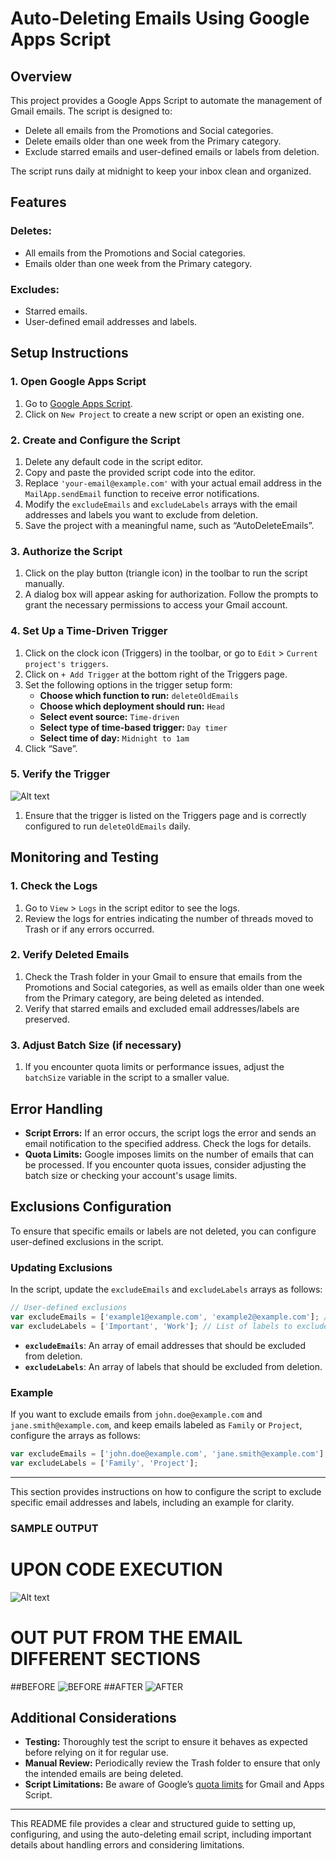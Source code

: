 # Auto-Deleting Emails Using Google Apps Script
## Overview

This project provides a Google Apps Script to automate the management of Gmail emails. The script is designed to:

- Delete all emails from the Promotions and Social categories.
- Delete emails older than one week from the Primary category.
- Exclude starred emails and user-defined emails or labels from deletion.

The script runs daily at midnight to keep your inbox clean and organized.

## Features

### Deletes:
- All emails from the Promotions and Social categories.
- Emails older than one week from the Primary category.

### Excludes:
- Starred emails.
- User-defined email addresses and labels.

## Setup Instructions

### 1. Open Google Apps Script

1. Go to [Google Apps Script](https://script.google.com/).
2. Click on `New Project` to create a new script or open an existing one.

### 2. Create and Configure the Script

1. Delete any default code in the script editor.
2. Copy and paste the provided script code into the editor.
3. Replace `'your-email@example.com'` with your actual email address in the `MailApp.sendEmail` function to receive error notifications.
4. Modify the `excludeEmails` and `excludeLabels` arrays with the email addresses and labels you want to exclude from deletion.
5. Save the project with a meaningful name, such as “AutoDeleteEmails”.

### 3. Authorize the Script

1. Click on the play button (triangle icon) in the toolbar to run the script manually.
2. A dialog box will appear asking for authorization. Follow the prompts to grant the necessary permissions to access your Gmail account.

### 4. Set Up a Time-Driven Trigger

1. Click on the clock icon (Triggers) in the toolbar, or go to `Edit` > `Current project's triggers`.
2. Click on `+ Add Trigger` at the bottom right of the Triggers page.
3. Set the following options in the trigger setup form:
   - **Choose which function to run:** `deleteOldEmails`
   - **Choose which deployment should run:** `Head`
   - **Select event source:** `Time-driven`
   - **Select type of time-based trigger:** `Day timer`
   - **Select time of day:** `Midnight to 1am`
4. Click “Save”.

### 5. Verify the Trigger

![Alt text](images/trigger-settings.png)
1. Ensure that the trigger is listed on the Triggers page and is correctly configured to run `deleteOldEmails` daily.


## Monitoring and Testing

### 1. Check the Logs

1. Go to `View` > `Logs` in the script editor to see the logs.
2. Review the logs for entries indicating the number of threads moved to Trash or if any errors occurred.

### 2. Verify Deleted Emails

1. Check the Trash folder in your Gmail to ensure that emails from the Promotions and Social categories, as well as emails older than one week from the Primary category, are being deleted as intended.
2. Verify that starred emails and excluded email addresses/labels are preserved.

### 3. Adjust Batch Size (if necessary)

1. If you encounter quota limits or performance issues, adjust the `batchSize` variable in the script to a smaller value.

## Error Handling

- **Script Errors:** If an error occurs, the script logs the error and sends an email notification to the specified address. Check the logs for details.
- **Quota Limits:** Google imposes limits on the number of emails that can be processed. If you encounter quota issues, consider adjusting the batch size or checking your account's usage limits.

## Exclusions Configuration

To ensure that specific emails or labels are not deleted, you can configure user-defined exclusions in the script.

### Updating Exclusions

In the script, update the `excludeEmails` and `excludeLabels` arrays as follows:

```javascript
// User-defined exclusions
var excludeEmails = ['example1@example.com', 'example2@example.com']; // List of email addresses to exclude
var excludeLabels = ['Important', 'Work']; // List of labels to exclude
```

- **`excludeEmails`**: An array of email addresses that should be excluded from deletion.
- **`excludeLabels`**: An array of labels that should be excluded from deletion.

### Example

If you want to exclude emails from `john.doe@example.com` and `jane.smith@example.com`, and keep emails labeled as `Family` or `Project`, configure the arrays as follows:

```javascript
var excludeEmails = ['john.doe@example.com', 'jane.smith@example.com'];
var excludeLabels = ['Family', 'Project'];
```

---

This section provides instructions on how to configure the script to exclude specific email addresses and labels, including an example for clarity.
### SAMPLE OUTPUT 
# UPON CODE EXECUTION
![Alt text](images/run-script.png)
# OUT PUT FROM THE EMAIL DIFFERENT SECTIONS
##BEFORE
![BEFORE](images/before-delete-promo.png)
##AFTER
![AFTER](images/after-deletion-promo.png)
## Additional Considerations

- **Testing:** Thoroughly test the script to ensure it behaves as expected before relying on it for regular use.
- **Manual Review:** Periodically review the Trash folder to ensure that only the intended emails are being deleted.
- **Script Limitations:** Be aware of Google’s [quota limits](https://developers.google.com/apps-script/guides/services/quotas) for Gmail and Apps Script.

---

This README file provides a clear and structured guide to setting up, configuring, and using the auto-deleting email script, including important details about handling errors and considering limitations.
